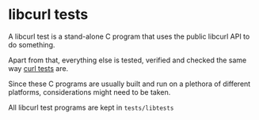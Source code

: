 # libcurl tests

A libcurl test is a stand-alone C program that uses the public libcurl API to
do something.

Apart from that, everything else is tested, verified and checked the same way
[curl tests](curl.md) are.

Since these C programs are usually built and run on a plethora of different
platforms, considerations might need to be taken.

All libcurl test programs are kept in `tests/libtests`
